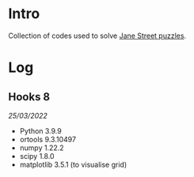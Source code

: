 # Intro
Collection of codes used to solve [Jane Street puzzles](https://www.janestreet.com/puzzles/archive/index.html).

# Log
## Hooks 8
*25/03/2022*

- Python 3.9.9
- ortools 9.3.10497
- numpy 1.22.2
- scipy 1.8.0
- matplotlib 3.5.1 (to visualise grid)